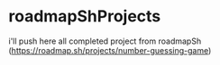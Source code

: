 # roadmapShProjects
i'll push here all completed project from roadmapSh
(https://roadmap.sh/projects/number-guessing-game)

